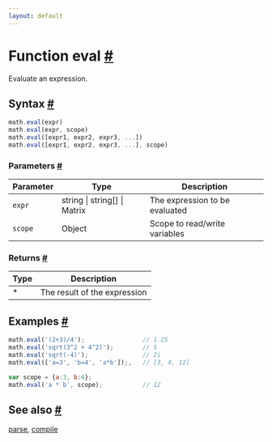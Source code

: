 ```yaml
---
layout: default
---
```


<h1 id="function-eval">Function eval <a href="#function-eval" title="Permalink">#</a></h1>

Evaluate an expression.


<h2 id="syntax">Syntax <a href="#syntax" title="Permalink">#</a></h2>

```js
math.eval(expr)
math.eval(expr, scope)
math.eval([expr1, expr2, expr3, ...])
math.eval([expr1, expr2, expr3, ...], scope)
```

<h3 id="parameters">Parameters <a href="#parameters" title="Permalink">#</a></h3>

Parameter | Type | Description
--------- | ---- | -----------
`expr` | string &#124; string[] &#124; Matrix | The expression to be evaluated
`scope` | Object | Scope to read/write variables

<h3 id="returns">Returns <a href="#returns" title="Permalink">#</a></h3>

Type | Description
---- | -----------
* | The result of the expression


<h2 id="examples">Examples <a href="#examples" title="Permalink">#</a></h2>

```js
math.eval('(2+3)/4');                // 1.25
math.eval('sqrt(3^2 + 4^2)');        // 5
math.eval('sqrt(-4)');               // 2i
math.eval(['a=3', 'b=4', 'a*b']);,   // [3, 4, 12]

var scope = {a:3, b:4};
math.eval('a * b', scope);           // 12
```


<h2 id="see-also">See also <a href="#see-also" title="Permalink">#</a></h2>

[parse](parse.html),
[compile](compile.html)


<!-- Note: This file is automatically generated from source code comments. Changes made in this file will be overridden. -->
